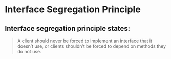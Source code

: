 # Interface Segregation Principle

## Interface segregation principle states:

> A client should never be forced to implement an interface that it doesn’t use, or clients shouldn’t be forced to depend on methods they do not use.
